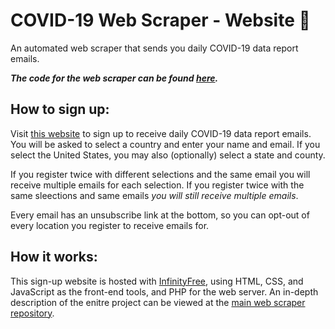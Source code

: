 # COVID-19 Web Scraper - Website :email:
An automated web scraper that sends you daily COVID-19 data report emails.

***The code for the web scraper can be found [here](https://github.com/dvptl68/covid-scraper).***
## How to sign up:
Visit [this website](http://covid19reports.epizy.com/) to sign up to receive daily COVID-19 data report emails. You will be asked to select a country and enter your name and email. If you select the United States, you may also (optionally) select a state and county.  
  
If you register twice with different selections and the same email you will receive multiple emails for each selection. If you register twice with the same sleections and same emails *you will still receive multiple emails*.  
  
Every email has an unsubscribe link at the bottom, so you can opt-out of every location you register to receive emails for.

## How it works:
This sign-up website is hosted with [InfinityFree](https://infinityfree.net/), using HTML, CSS, and JavaScript as the front-end tools, and PHP for the web server. An in-depth description of the enitre project can be viewed at the [main web scraper repository](https://github.com/dvptl68/covid-scraper).
